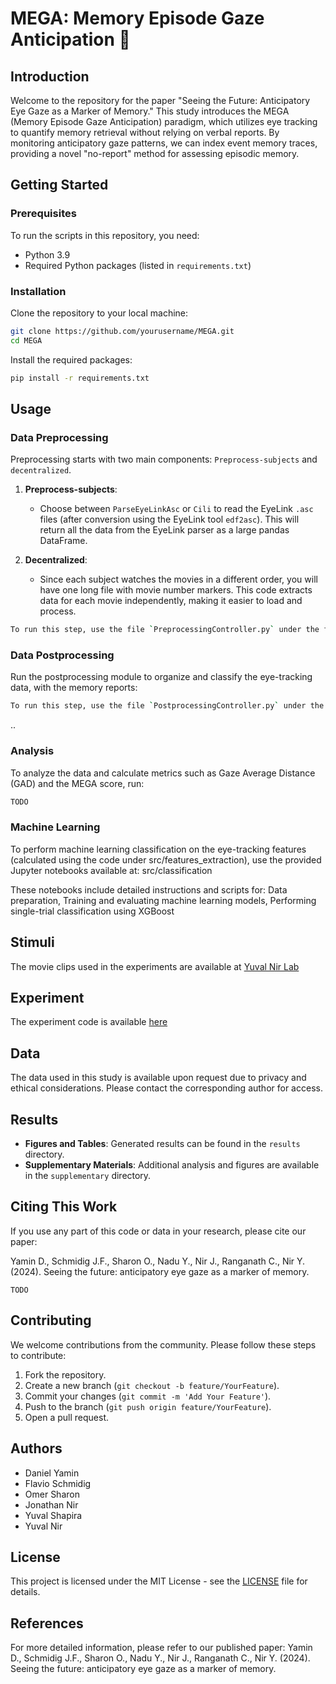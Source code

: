 # MEGA: Memory Episode Gaze Anticipation 👀

## Introduction
Welcome to the repository for the paper "Seeing the Future: Anticipatory Eye Gaze as a Marker of Memory." This study introduces the MEGA (Memory Episode Gaze Anticipation) paradigm, which utilizes eye tracking to quantify memory retrieval without relying on verbal reports. By monitoring anticipatory gaze patterns, we can index event memory traces, providing a novel "no-report" method for assessing episodic memory.

## Getting Started

### Prerequisites
To run the scripts in this repository, you need:
- Python 3.9
- Required Python packages (listed in `requirements.txt`)

### Installation
Clone the repository to your local machine:
```bash
git clone https://github.com/yourusername/MEGA.git
cd MEGA
```
Install the required packages:
```bash
pip install -r requirements.txt
```

## Usage

### Data Preprocessing
Preprocessing starts with two main components: `Preprocess-subjects` and `decentralized`.

1. **Preprocess-subjects**:
   - Choose between `ParseEyeLinkAsc` or `Cili` to read the EyeLink `.asc` files (after conversion using the EyeLink tool `edf2asc`). This will return all the data from the EyeLink parser as a large pandas DataFrame.

2. **Decentralized**:
   - Since each subject watches the movies in a different order, you will have one long file with movie number markers. This code extracts data for each movie independently, making it easier to load and process.

```bash
To run this step, use the file `PreprocessingController.py` under the folder pre_processing
```

### Data Postprocessing
Run the postprocessing module to organize and classify the eye-tracking data, with the memory reports:
```bash
To run this step, use the file `PostprocessingController.py` under the folder post_processing
```
..

### Analysis
To analyze the data and calculate metrics such as Gaze Average Distance (GAD) and the MEGA score, run:
```bash
TODO
```

### Machine Learning
To perform machine learning classification on the eye-tracking features (calculated using the code under src/features_extraction), use the provided Jupyter notebooks available at:
src/classification

These notebooks include detailed instructions and scripts for: Data preparation, Training and evaluating machine learning models, Performing single-trial classification using XGBoost

## Stimuli
The movie clips used in the experiments are available at [Yuval Nir Lab](https://yuvalnirlab.com/)

## Experiment
The experiment code is available [here](https://github.com/dyamin/MEGA-Experiment)

## Data
The data used in this study is available upon request due to privacy and ethical considerations. Please contact the corresponding author for access.

## Results
- **Figures and Tables**: Generated results can be found in the `results` directory.
- **Supplementary Materials**: Additional analysis and figures are available in the `supplementary` directory.

## Citing This Work
If you use any part of this code or data in your research, please cite our paper:

Yamin D., Schmidig J.F., Sharon O., Nadu Y., Nir J., Ranganath C., Nir Y. (2024). Seeing the future: anticipatory eye gaze as a marker of memory.

```
TODO
```

## Contributing
We welcome contributions from the community. Please follow these steps to contribute:
1. Fork the repository.
2. Create a new branch (`git checkout -b feature/YourFeature`).
3. Commit your changes (`git commit -m 'Add Your Feature'`).
4. Push to the branch (`git push origin feature/YourFeature`).
5. Open a pull request.

## Authors
- Daniel Yamin
- Flavio Schmidig
- Omer Sharon
- Jonathan Nir
- Yuval Shapira
- Yuval Nir

## License
This project is licensed under the MIT License - see the [LICENSE](LICENSE) file for details.

## References
For more detailed information, please refer to our published paper:
Yamin D., Schmidig J.F., Sharon O., Nadu Y., Nir J., Ranganath C., Nir Y. (2024). Seeing the future: anticipatory eye gaze as a marker of memory.
